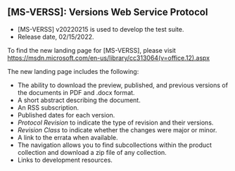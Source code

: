 ## [MS-VERSS]: Versions Web Service Protocol
- [MS-VERSS] v20220215 is used to develop the test suite.
- Release date, 02/15/2022.

To find the new landing page for [MS-VERSS], please visit https://msdn.microsoft.com/en-us/library/cc313064(v=office.12).aspx

The new landing page includes the following:
- The ability to download the preview, published, and previous versions of the documents in PDF and .docx format.
- A short abstract describing the document.
- An RSS subscription.
- Published dates for each version.
- *Protocol Revision* to indicate the type of revision and their versions.
- *Revision Class* to indicate whether the changes were major or minor.
- A link to the errata when available.
- The navigation allows you to find subcollections within the product collection and download a zip file of any collection.
- Links to development resources.